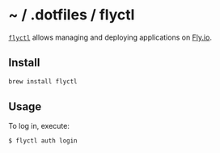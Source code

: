 # ~ / .dotfiles / flyctl

[`flyctl`](https://fly.io/docs/flyctl/) allows managing and deploying
applications on [Fly.io](https://fly.io/).

## Install

```sh
brew install flyctl
```

## Usage

To log in, execute:

```sh
$ flyctl auth login
```
